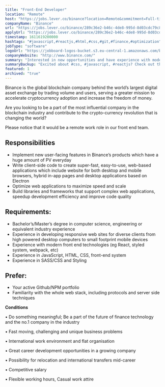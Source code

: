 ```yaml
---
title: "Front-End Developer"
location: "Remote"
host: "https://jobs.lever.co/binance?location=Remote&commitment=Full-time%3A%20Remote"
companyName: "Binance"
url: "https://jobs.lever.co/binance/289c36e2-b46c-4de8-995d-8d03cdc79c81"
applyUrl: "https://jobs.lever.co/binance/289c36e2-b46c-4de8-995d-8d03cdc79c81/apply"
timestamp: 1611619200000
hashtags: "#javascript,#reactjs,#html,#css,#git,#finance,#optimization"
jobType: "software"
logoUrl: "https://jobboard-logos-bucket.s3.eu-central-1.amazonaws.com/binance"
companyWebsite: "http://www.binance.com/"
summary: "Interested in new opportunities and have experience with modern front end technologies? Binance has a job opening for a Front-End Developer."
summaryBackup: "Excited about #css, #javascript, #reactjs? Check out this job post!"
featured: 1
archived: "true"
---
```


Binance is the global blockchain company behind the world’s largest digital asset exchange by trading volume and users, serving a greater mission to accelerate cryptocurrency adoption and increase the freedom of money.

Are you looking to be a part of the most influential company in the blockchain industry and contribute to the crypto-currency revolution that is changing the world?

Please notice that it would be a remote work role in our front end team.

## Responsibilities

*   Implement new user-facing features in Binance’s products which have a huge amount of PV everyday 
*   Write client-side code to create super-fast, easy-to-use, web-based applications which include website for both desktop and mobile browsers, hybrid in-app pages and desktop applications based on Electron
*   Optimize web applications to maximize speed and scale
*   Build libraries and frameworks that support complex web applications, speedup development efficiency and improve code quality

## Requirements:

*   Bachelor’s/Master’s degree in computer science, engineering or equivalent industry experience
*   Experience in developing responsive web sites for diverse clients from high powered desktop computers to small footprint mobile devices
*   Experience with modern front end technologies (eg React, styled system, webpack, etc)
*   Experience in JavaScript, HTML, CSS, front-end system
*   Experience in SASS/CSS and Styling

## Prefer:

*   Your active Github/NPM portfolio 
*   Familiarity with the whole web stack, including protocols and server side techniques

**Conditions**

• Do something meaningful; Be a part of the future of finance technology and the no.1 company in the industry

• Fast moving, challenging and unique business problems

• International work environment and flat organisation

• Great career development opportunities in a growing company

• Possibility for relocation and international transfers mid-career

• Competitive salary

• Flexible working hours, Casual work attire
